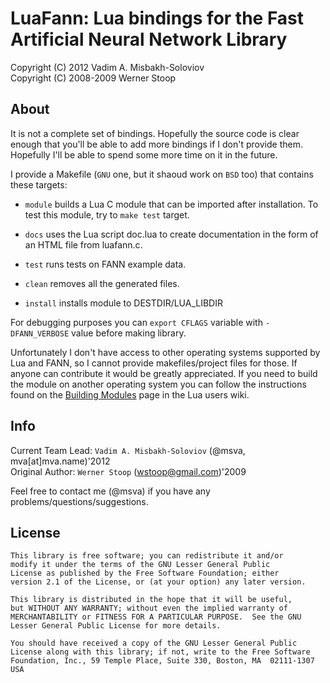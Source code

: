LuaFann: Lua bindings for the Fast Artificial Neural Network Library
====================================================================

Copyright (C) 2012 Vadim A. Misbakh-Soloviov
<br />
Copyright (C) 2008-2009  Werner Stoop

## About

It is not a complete set of bindings. Hopefully the source code is
clear enough that you'll be able to add more bindings if I don't provide
them. Hopefully I'll be able to spend some more time on it in the future.

I provide a Makefile (`GNU` one, but it shaoud work on `BSD` too) that
contains these targets:

* `module`
	builds a Lua C module that can be imported after installation.
	To test this module, try to `make test` target.

* `docs`
	uses the Lua script doc.lua to create documentation in
	the form of an HTML file from luafann.c.

* `test`
	runs tests on FANN example data.

* `clean`
	removes all the generated files.

* `install`
	installs module to DESTDIR/LUA_LIBDIR

For debugging purposes you can `export CFLAGS` variable with `-DFANN_VERBOSE`
value before making library.

Unfortunately I don't have access to other operating systems supported by
Lua and FANN, so I cannot provide makefiles/project files for those. If
anyone can contribute it would be greatly appreciated. If you need
to build the module on another operating system you can follow the
instructions found on the
[Building Modules](http://lua-users.org/wiki/BuildingModules) page
in the Lua users wiki.

## Info

Current Team Lead: `Vadim A. Misbakh-Soloviov` (@msva, mva[at]mva.name)'2012
<br />
Original Author: `Werner Stoop` (wstoop@gmail.com)'2009

Feel free to contact me (@msva) if you have any problems/questions/suggestions.

## License

    This library is free software; you can redistribute it and/or
    modify it under the terms of the GNU Lesser General Public
    License as published by the Free Software Foundation; either
    version 2.1 of the License, or (at your option) any later version.

    This library is distributed in the hope that it will be useful,
    but WITHOUT ANY WARRANTY; without even the implied warranty of
    MERCHANTABILITY or FITNESS FOR A PARTICULAR PURPOSE.  See the GNU
    Lesser General Public License for more details.

    You should have received a copy of the GNU Lesser General Public
    License along with this library; if not, write to the Free Software
    Foundation, Inc., 59 Temple Place, Suite 330, Boston, MA  02111-1307  USA
